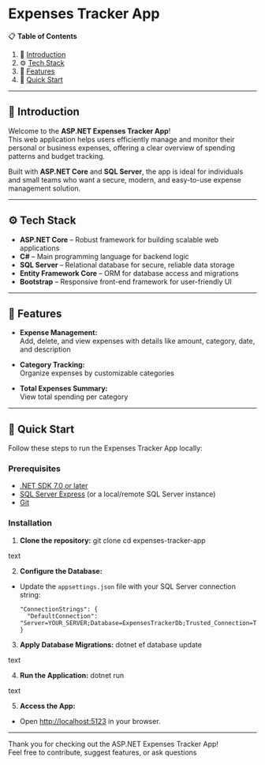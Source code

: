 # Expenses Tracker App

📋 **Table of Contents**

1. 🤖 [Introduction](#introduction)
2. ⚙️ [Tech Stack](#tech-stack)
3. 🔋 [Features](#features)
4. 🚀 [Quick Start](#quick-start)

---

## 🤖 Introduction

Welcome to the **ASP.NET Expenses Tracker App**!  
This web application helps users efficiently manage and monitor their personal or business expenses, offering a clear overview of spending patterns and budget tracking.

Built with **ASP.NET Core** and **SQL Server**, the app is ideal for individuals and small teams who want a secure, modern, and easy-to-use expense management solution.

---

## ⚙️ Tech Stack

- **ASP.NET Core** – Robust framework for building scalable web applications
- **C#** – Main programming language for backend logic
- **SQL Server** – Relational database for secure, reliable data storage
- **Entity Framework Core** – ORM for database access and migrations
- **Bootstrap** – Responsive front-end framework for user-friendly UI

---

## 🔋 Features

- **Expense Management:**  
  Add, delete, and view expenses with details like amount, category, date, and description

- **Category Tracking:**  
  Organize expenses by customizable categories

- **Total Expenses Summary:**  
  View total spending per category

---

## 🚀 Quick Start

Follow these steps to run the Expenses Tracker App locally:

### Prerequisites

- [.NET SDK 7.0 or later](https://dotnet.microsoft.com/)
- [SQL Server Express](https://www.microsoft.com/en-au/sql-server/sql-server-downloads) (or a local/remote SQL Server instance)
- [Git](https://git-scm.com/)

### Installation

1. **Clone the repository:**
git clone <repository-url>
cd expenses-tracker-app

text

2. **Configure the Database:**
- Update the `appsettings.json` file with your SQL Server connection string:
  ```
  "ConnectionStrings": {
    "DefaultConnection": "Server=YOUR_SERVER;Database=ExpensesTrackerDb;Trusted_Connection=True;"
  }
  ```

3. **Apply Database Migrations:**
dotnet ef database update

text

4. **Run the Application:**
dotnet run

text

5. **Access the App:**
- Open [http://localhost:5123](http://localhost:5123) in your browser.

---

Thank you for checking out the ASP.NET Expenses Tracker App!  
Feel free to contribute, suggest features, or ask questions
